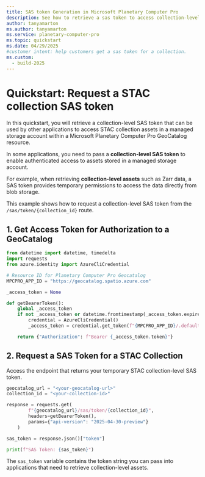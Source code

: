 ```yaml
---
title: SAS token Generation in Microsoft Planetary Computer Pro
description: See how to retrieve a sas token to access collection-level assets.
author: tanyamarton
ms.author: tanyamarton
ms.service: planetary-computer-pro
ms.topic: quickstart
ms.date: 04/29/2025
#customer intent: help customers get a sas token for a collection.
ms.custom:
  - build-2025
---
```

# Quickstart: Request a STAC collection SAS token

In this quickstart, you will retrieve a collection-level SAS token that can be used by other applications to access STAC collection assets in a managed storage account within a Microsoft Planetary Computer Pro GeoCatalog resource.

In some applications, you need to pass a **collection-level SAS token** to enable authenticated access to assets stored in a managed storage account.  

For example, when retrieving **collection-level assets** such as Zarr data, a SAS token provides temporary permissions to access the data directly from blob storage.

This example shows how to request a collection-level SAS token from the `/sas/token/{collection_id}` route.

## 1. Get Access Token for Authorization to a GeoCatalog

```python
from datetime import datetime, timedelta
import requests
from azure.identity import AzureCliCredential

# Resource ID for Planetary Computer Pro Geocatalog
MPCPRO_APP_ID = "https://geocatalog.spatio.azure.com"

_access_token = None

def getBearerToken():
    global _access_token
    if not _access_token or datetime.fromtimestamp(_access_token.expires_on) < datetime.now() + timedelta(minutes=5):
        credential = AzureCliCredential()
        _access_token = credential.get_token(f"{MPCPRO_APP_ID}/.default")

    return {"Authorization": f"Bearer {_access_token.token}"}
```

## 2. Request a SAS Token for a STAC Collection

Access the endpoint that returns your temporary STAC collection-level SAS token.

```python
geocatalog_url = "<your-geocatalog-url>"
collection_id = "<your-collection-id>"

response = requests.get(
        f"{geocatalog_url}/sas/token/{collection_id}",
        headers=getBearerToken(),
        params={"api-version": "2025-04-30-preview"}
    )

sas_token = response.json()["token"]

print(f"SAS Token: {sas_token}")
```

The `sas_token` variable contains the token string you can pass into applications that need to retrieve collection-level assets.
